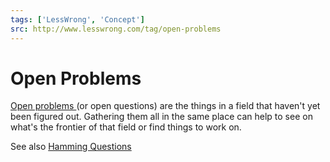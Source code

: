 ```yaml
---
tags: ['LessWrong', 'Concept']
src: http://www.lesswrong.com/tag/open-problems
---
```


# Open Problems
[Open problems ](http://en.wikipedia.org/wiki/Open_problems)(or open questions) are the things in a field that haven't yet been figured out. Gathering them all in the same place can help to see on what's the frontier of that field or find things to work on.

See also [Hamming Questions](https://www.lesswrong.com/tag/hamming-questions)

